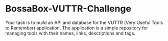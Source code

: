 # BossaBox-VUTTR-Challenge
Your task is to build an API and database for the VUTTR (Very Useful Tools to Remember) application. The application is a simple repository for managing tools with their names, links, descriptions and tags.
